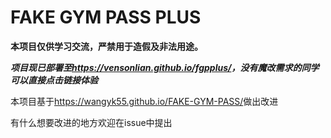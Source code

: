 # FAKE GYM PASS PLUS

**本项目仅供学习交流，严禁用于造假及非法用途。**

***项目现已部署至<https://vensonlian.github.io/fgpplus/>，没有魔改需求的同学可以直接点击链接体验***

本项目基于<https://wangyk55.github.io/FAKE-GYM-PASS/>做出改进

有什么想要改进的地方欢迎在issue中提出
